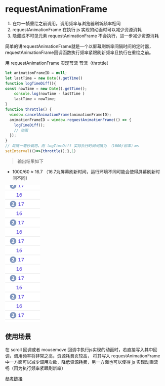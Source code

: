 # requestAnimationFrame 
1. 在每一帧重绘之前调用，调用频率与浏览器刷新频率相同
2. requestAnimationFrame 在执行 js 实现的动画时可以减少资源消耗
3. 隐藏或不可见元素 requestAnimationFrame 不会执行，进一步减少资源消耗

简单的讲requestAnimationFrame就是一个以屏幕刷新率间隔时间的定时器，requestAnimationFrame回调函数执行频率紧跟刷新频率且执行在重绘之前。

用 requestAnimationFrame 实现节流 节流（throttle）
```javascript
let animationFrameID = null;
let lastTime = new Date().getTime()
function logTimeDiff(){
const nowTime = new Date().getTime();
    console.log(nowTime - lastTime )
    lastTime = nowTime;
}
function throttle() {
  window.cancelAnimationFrame(animationFrameID);
  animationFrameID = window.requestAnimationFrame(() => {
    logTimeDiff();
    // 动画
  });
}
// 每隔一毫秒调用，而 logTimeDiff 实际执行时间间隔为 （1000/帧率）ms
setInterval(()=>{throttle();},1)

```

> 输出结果如下

* 1000/60 ≈ 16.7 （16.7为屏幕刷新时间，运行环境不同可能会使得屏幕刷新时间不同）

![](.requestAnimationFrame_images/f9f2a2f0.png)

## 使用场景

在 scroll 回调或者 mousemove 回调中执行js实现的动画时，若直接写入其中回调，调用频率将非常之高，资源耗费页较高，
将其写入 requestAnimationFrame 中一方面可以减少调用次数，降低资源耗费，另一方面也可以使得 js 实现动画流畅（因为执行频率紧跟刷新率）

[参考链接](https://developer.mozilla.org/zh-CN/docs/Web/API/Window/requestAnimationFrame)
